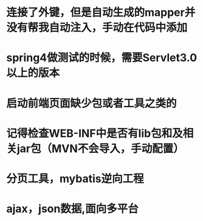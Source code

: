 # 连接了外键，但是自动生成的mapper并没有帮我自动注入，手动在代码中添加
# spring4做测试的时候，需要Servlet3.0以上的版本
# 启动前端页面缺少包或者工具之类的
# 记得检查WEB-INF中是否有lib包和及相关jar包（MVN不会导入，手动配置）
# 分页工具，mybatis逆向工程
# ajax，json数据,面向多平台